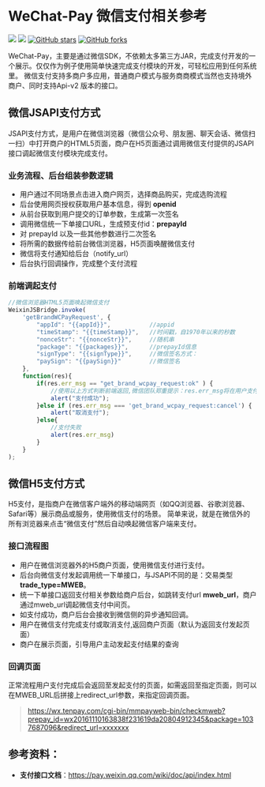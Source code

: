 # WeChat-Pay 微信支付相关参考
[![](https://img.shields.io/badge/Author-Killah-orange.svg)](https://github.com/killahs)
[![](https://img.shields.io/badge/version-1.0.0-brightgreen.svg)](https://github.com/killahs/killah-plus-full/tree/main/wechat-pay)
[![GitHub stars](https://img.shields.io/github/stars/Killahs/killah-plus-full.svg?style=social&label=Stars)](https://github.com/killahs/killah-plus-full)
[![GitHub forks](https://img.shields.io/github/forks/Killahs/killah-plus-full.svg?style=social&label=Fork)](https://github.com/killahs/killah-plus-full)

WeChat-Pay，主要是通过微信SDK，不依赖太多第三方JAR，完成支付开发的一个展示。仅仅作为例子使用简单快速完成支付模块的开发，可轻松应用到任何系统里。
微信支付支持多商户多应用，普通商户模式与服务商商模式当然也支持境外商户、同时支持Api-v2 版本的接口。

## 微信JSAPI支付方式
JSAPI支付方式，是用户在微信浏览器（微信公众号、朋友圈、聊天会话、微信扫一扫）中打开商户的HTML5页面，商户在H5页面通过调用微信支付提供的JSAPI接口调起微信支付模块完成支付。

### 业务流程、后台组装参数逻辑
- 用户通过不同场景点击进入商户网页，选择商品购买，完成选购流程
- 后台使用网页授权获取用户基本信息，得到 **openid**
- 从前台获取到用户提交的订单参数，生成第一次签名
- 调用微信统一下单接口URL，生成预支付id：**prepayId**
- 对 prepayId 以及一些其他参数进行二次签名
- 将所需的数据传给前台微信浏览器，H5页面唤醒微信支付
- 微信将支付通知给后台（notify_url）
- 后台执行回调操作，完成整个支付流程

### 前端调起支付
```js
//微信浏览器HTML5页面唤起微信支付
WeixinJSBridge.invoke(
    'getBrandWCPayRequest', {
        "appId": "{{appId}}",           //appid
        "timeStamp": "{{timeStamp}}",   //时间戳，自1970年以来的秒数
        "nonceStr": "{{nonceStr}}",     //随机串
        "package": "{{packages}}",      //prepayId信息
        "signType": "{{signType}}",     //微信签名方式：
        "paySign": "{{paySign}}"        //微信签名
    },
    function(res){
        if(res.err_msg == "get_brand_wcpay_request:ok" ) {
            //使用以上方式判断前端返回,微信团队郑重提示：res.err_msg将在用户支付成功后返回 ok，但并不保证它绝对可靠。
            alert("支付成功");
        }else if (res.err_msg === 'get_brand_wcpay_request:cancel') {
            alert("取消支付");
        }else{
            //支付失败
            alert(res.err_msg)
        }
    }
); 
```

## 微信H5支付方式
H5支付，是指商户在微信客户端外的移动端网页（如QQ浏览器、谷歌浏览器、Safari等）展示商品或服务，使用微信支付的场景。
简单来说，就是在微信外的所有浏览器来点击“微信支付”然后自动唤起微信客户端来支付。

### 接口流程图
- 用户在微信浏览器外的H5商户页面，使用微信支付进行支付。
- 后台向微信支付发起调用统一下单接口，与JSAPI不同的是：交易类型**trade_type=MWEB**。
- 统一下单接口返回支付相关参数给商户后台，如跳转支付url **mweb_url**，商户通过mweb_url调起微信支付中间页。
- 如支付成功，商户后台会接收到微信侧的异步通知回调。
- 用户在微信支付完成支付或取消支付,返回商户页面（默认为返回支付发起页面）
- 商户在展示页面，引导用户主动发起支付结果的查询

### 回调页面
正常流程用户支付完成后会返回至发起支付的页面，如需返回至指定页面，则可以在MWEB_URL后拼接上redirect_url参数，来指定回调页面。
> https://wx.tenpay.com/cgi-bin/mmpayweb-bin/checkmweb?prepay_id=wx20161110163838f231619da20804912345&package=1037687096&redirect_url=xxxxxxx


## 参考资料：
- **支付接口文档**：https://pay.weixin.qq.com/wiki/doc/api/index.html

